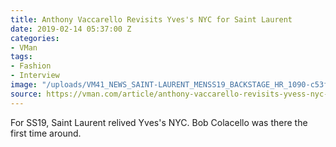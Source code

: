 ```yaml
---
title: Anthony Vaccarello Revisits Yves's NYC for Saint Laurent
date: 2019-02-14 05:37:00 Z
categories:
- VMan
tags:
- Fashion
- Interview
image: "/uploads/VM41_NEWS_SAINT-LAURENT_MENSS19_BACKSTAGE_HR_1090-c53ffa.jpg"
source: https://vman.com/article/anthony-vaccarello-revisits-yvess-nyc-for-saint-laurent/
---
```


For SS19, Saint Laurent relived Yves's NYC. Bob Colacello was there the first time around.